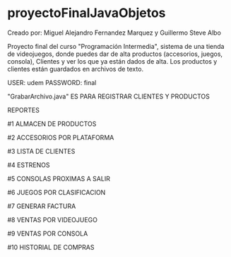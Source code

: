 # proyectoFinalJavaObjetos
Creado por: Miguel Alejandro Fernandez Marquez y Guillermo Steve Albo

Proyecto final del curso "Programación Intermedia", sistema de una tienda de videojuegos, donde puedes dar de alta productos (accesorios, juegos, consola), Clientes y ver los que ya están dados de alta. Los productos y clientes están guardados en archivos de texto.

USER: udem
PASSWORD: final

"GrabarArchivo.java" ES PARA REGISTRAR CLIENTES Y PRODUCTOS

REPORTES

#1 ALMACEN DE PRODUCTOS

#2 ACCESORIOS POR PLATAFORMA

#3 LISTA DE CLIENTES

#4 ESTRENOS

#5 CONSOLAS PROXIMAS A SALIR

#6 JUEGOS POR CLASIFICACION

#7 GENERAR FACTURA

#8 VENTAS POR VIDEOJUEGO

#9 VENTAS POR CONSOLA

#10 HISTORIAL DE COMPRAS
